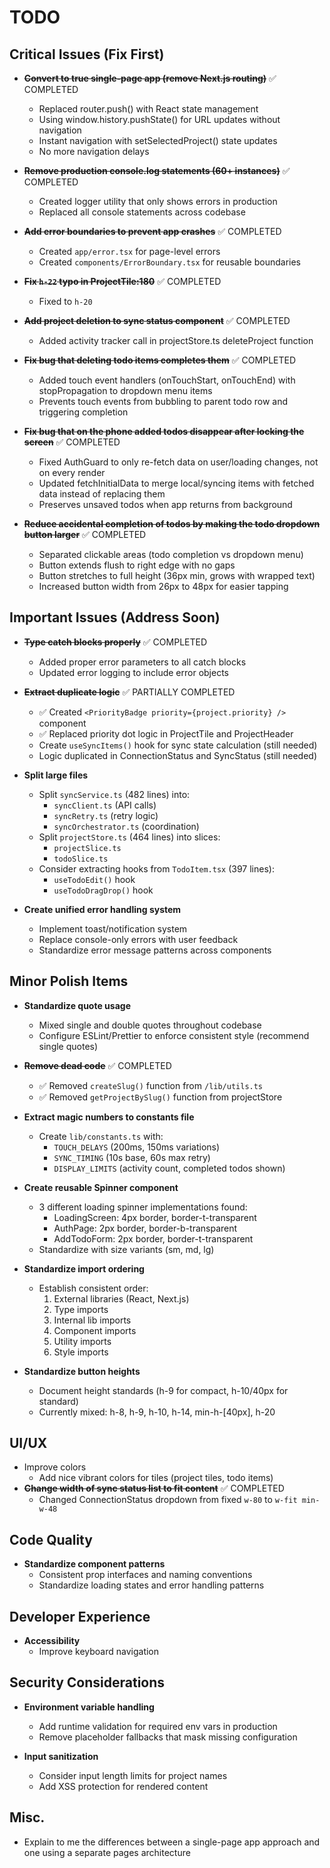 # TODO

## Critical Issues (Fix First)

- **~~Convert to true single-page app (remove Next.js routing)~~** ✅ COMPLETED
  - Replaced router.push() with React state management
  - Using window.history.pushState() for URL updates without navigation
  - Instant navigation with setSelectedProject() state updates
  - No more navigation delays

- **~~Remove production console.log statements (60+ instances)~~** ✅ COMPLETED
  - Created logger utility that only shows errors in production
  - Replaced all console statements across codebase

- **~~Add error boundaries to prevent app crashes~~** ✅ COMPLETED
  - Created `app/error.tsx` for page-level errors
  - Created `components/ErrorBoundary.tsx` for reusable boundaries

- **~~Fix `h-22` typo in ProjectTile:180~~** ✅ COMPLETED
  - Fixed to `h-20`

- **~~Add project deletion to sync status component~~** ✅ COMPLETED
  - Added activity tracker call in projectStore.ts deleteProject function

- **~~Fix bug that deleting todo items completes them~~** ✅ COMPLETED
  - Added touch event handlers (onTouchStart, onTouchEnd) with stopPropagation to dropdown menu items
  - Prevents touch events from bubbling to parent todo row and triggering completion

- **~~Fix bug that on the phone added todos disappear after locking the screen~~** ✅ COMPLETED
  - Fixed AuthGuard to only re-fetch data on user/loading changes, not on every render
  - Updated fetchInitialData to merge local/syncing items with fetched data instead of replacing them
  - Preserves unsaved todos when app returns from background

- **~~Reduce accidental completion of todos by making the todo dropdown button larger~~** ✅ COMPLETED
  - Separated clickable areas (todo completion vs dropdown menu)
  - Button extends flush to right edge with no gaps
  - Button stretches to full height (36px min, grows with wrapped text)
  - Increased button width from 26px to 48px for easier tapping 


## Important Issues (Address Soon)

- **~~Type catch blocks properly~~** ✅ COMPLETED
  - Added proper error parameters to all catch blocks
  - Updated error logging to include error objects

- **~~Extract duplicate logic~~** ✅ PARTIALLY COMPLETED
  - ✅ Created `<PriorityBadge priority={project.priority} />` component
  - ✅ Replaced priority dot logic in ProjectTile and ProjectHeader
  - Create `useSyncItems()` hook for sync state calculation (still needed)
  - Logic duplicated in ConnectionStatus and SyncStatus (still needed)

- **Split large files**
  - Split `syncService.ts` (482 lines) into:
    - `syncClient.ts` (API calls)
    - `syncRetry.ts` (retry logic)
    - `syncOrchestrator.ts` (coordination)
  - Split `projectStore.ts` (464 lines) into slices:
    - `projectSlice.ts`
    - `todoSlice.ts`
  - Consider extracting hooks from `TodoItem.tsx` (397 lines):
    - `useTodoEdit()` hook
    - `useTodoDragDrop()` hook

- **Create unified error handling system**
  - Implement toast/notification system
  - Replace console-only errors with user feedback
  - Standardize error message patterns across components

## Minor Polish Items

- **Standardize quote usage**
  - Mixed single and double quotes throughout codebase
  - Configure ESLint/Prettier to enforce consistent style (recommend single quotes)

- **~~Remove dead code~~** ✅ COMPLETED
  - ✅ Removed `createSlug()` function from `/lib/utils.ts`
  - ✅ Removed `getProjectBySlug()` function from projectStore

- **Extract magic numbers to constants file**
  - Create `lib/constants.ts` with:
    - `TOUCH_DELAYS` (200ms, 150ms variations)
    - `SYNC_TIMING` (10s base, 60s max retry)
    - `DISPLAY_LIMITS` (activity count, completed todos shown)

- **Create reusable Spinner component**
  - 3 different loading spinner implementations found:
    - LoadingScreen: 4px border, border-t-transparent
    - AuthPage: 2px border, border-b-transparent
    - AddTodoForm: 2px border, border-t-transparent
  - Standardize with size variants (sm, md, lg)

- **Standardize import ordering**
  - Establish consistent order:
    1. External libraries (React, Next.js)
    2. Type imports
    3. Internal lib imports
    4. Component imports
    5. Utility imports
    6. Style imports

- **Standardize button heights**
  - Document height standards (h-9 for compact, h-10/40px for standard)
  - Currently mixed: h-8, h-9, h-10, h-14, min-h-[40px], h-20

## UI/UX

- Improve colors
  - Add nice vibrant colors for tiles (project tiles, todo items)
- **~~Change width of sync status list to fit content~~** ✅ COMPLETED
  - Changed ConnectionStatus dropdown from fixed `w-80` to `w-fit min-w-48`

## Code Quality

- **Standardize component patterns**
  - Consistent prop interfaces and naming conventions
  - Standardize loading states and error handling patterns

## Developer Experience

- **Accessibility**
  - Improve keyboard navigation

## Security Considerations

- **Environment variable handling**
  - Add runtime validation for required env vars in production
  - Remove placeholder fallbacks that mask missing configuration

- **Input sanitization**
  - Consider input length limits for project names
  - Add XSS protection for rendered content

## Misc.

- Explain to me the differences between a single-page app approach and one using a separate pages architecture
